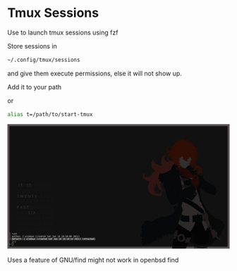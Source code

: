 # Tmux Sessions

Use to launch tmux sessions using fzf

Store sessions in

```bash
~/.config/tmux/sessions
```

and give them execute permissions, else it will not show up.

Add it to your path

or

```bash
alias t=/path/to/start-tmux
```

![Screenshot](/images/screenshot.png)

Uses a feature of GNU/find might not work in openbsd find
